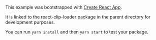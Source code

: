 This example was bootstrapped with [Create React App](https://github.com/facebook/create-react-app).

It is linked to the react-clip-loader package in the parent directory for development purposes.

You can run `yarn install` and then `yarn start` to test your package.
